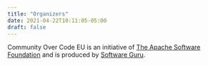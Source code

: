 ```yaml
---
title: "Organizers"
date: 2021-04-22T10:11:05-05:00
draft: false
---
```


Community Over Code EU is an initiative of [The Apache Software Foundation](https://apache.org/foundation/) and is produced by <a href="https://sg.com.mx/about-us">Software Guru</a>.
